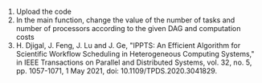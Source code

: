 1. Upload the code
2. In the main function, change the value of the number of tasks and number of processors according to the given DAG and computation costs
3. H. Djigal, J. Feng, J. Lu and J. Ge, "IPPTS: An Efficient Algorithm for Scientific Workflow Scheduling in Heterogeneous Computing Systems," in IEEE Transactions on Parallel and Distributed Systems, vol. 32, no. 5, pp. 1057-1071, 1 May 2021, doi: 10.1109/TPDS.2020.3041829.
